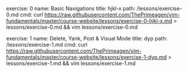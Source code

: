 exercise: 0
name: Basic Navigations
title: hjkl-x
path: /lessons/exercise-0.md
cmd: curl https://raw.githubusercontent.com/ThePrimeagen/vim-fundamentals/master/course-website/lessons/exercise-0-hjkl-x.md > lessons/exercise-0.md && vim lessons/exercise-0.md

exercise: 1
name: Delete, Yank, Post & Visual Mode
title: dyp
path: /lessons/exercise-1.md
cmd: curl https://raw.githubusercontent.com/ThePrimeagen/vim-fundamentals/master/course-website/lessons/exercise-1-dyp.md > lessons/exercise-1.md && vim lessons/exercise-1.md
